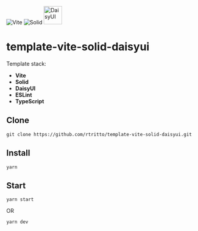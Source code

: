 ![Vite](https://avatars.githubusercontent.com/u/65625612?s=48&v=4)
![Solid](https://avatars.githubusercontent.com/u/79226042?s=48)
<img src="https://raw.githubusercontent.com/saadeghi/daisyui-images/master/images/daisyui-logo/favicon-192.png" alt="DaisyUI" width="48" />

# template-vite-solid-daisyui

Template stack:
- **Vite**
- **Solid**
- **DaisyUI**
- **ESLint**
- **TypeScript**

## Clone
`git clone https://github.com/rtritto/template-vite-solid-daisyui.git`

## Install
`yarn`

## Start
`yarn start`

OR

`yarn dev`